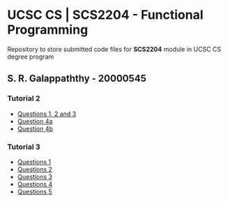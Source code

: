 # UCSC CS | SCS2204 - Functional Programming
Repository to store submitted code files for **SCS2204** module in UCSC CS degree program

**S. R. Galappaththy - 20000545**
---
### Tutorial 2
- [Questions 1, 2 and 3](tutorial-2/Questions1to3.scala)
- [Question 4a](tutorial-2/Question4a.scala)
- [Question 4b](tutorial-2/Question4b.scala)

### Tutorial 3
- [Questions 1](tutorial-3/Q1.scala)
- [Questions 2](tutorial-3/Q2.scala)
- [Questions 3](tutorial-3/Q3.scala)
- [Questions 4](tutorial-3/Q4.scala)
- [Questions 5](tutorial-3/Q5.scala)
